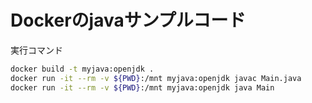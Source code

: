 
# Dockerのjavaサンプルコード

実行コマンド

```bash
docker build -t myjava:openjdk .
docker run -it --rm -v ${PWD}:/mnt myjava:openjdk javac Main.java
docker run -it --rm -v ${PWD}:/mnt myjava:openjdk java Main
```
